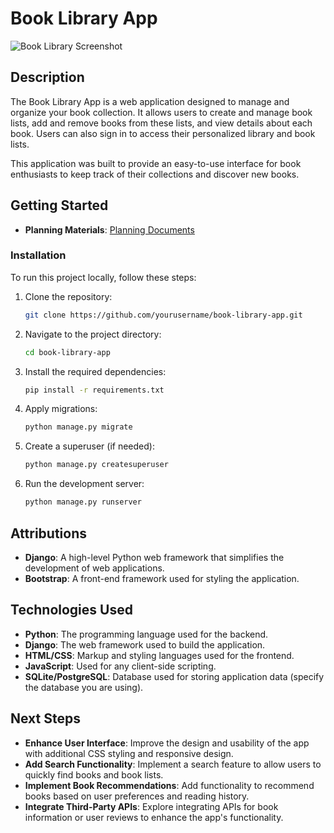 # Book Library App

![Book Library Screenshot](path/to/screenshot.png) 

## Description

The Book Library App is a web application designed to manage and organize your book collection. It allows users to create and manage book lists, add and remove books from these lists, and view details about each book. Users can also sign in to access their personalized library and book lists.

This application was built to provide an easy-to-use interface for book enthusiasts to keep track of their collections and discover new books.

## Getting Started

- **Planning Materials**: [Planning Documents](https://trello.com/b/zWmOBXSf/book-project-planning) 

### Installation

To run this project locally, follow these steps:

1. Clone the repository:
    ```bash
    git clone https://github.com/yourusername/book-library-app.git
    ```
2. Navigate to the project directory:
    ```bash
    cd book-library-app
    ```
3. Install the required dependencies:
    ```bash
    pip install -r requirements.txt
    ```
4. Apply migrations:
    ```bash
    python manage.py migrate
    ```
5. Create a superuser (if needed):
    ```bash
    python manage.py createsuperuser
    ```
6. Run the development server:
    ```bash
    python manage.py runserver
    ```

## Attributions

- **Django**: A high-level Python web framework that simplifies the development of web applications.
- **Bootstrap**: A front-end framework used for styling the application.

## Technologies Used

- **Python**: The programming language used for the backend.
- **Django**: The web framework used to build the application.
- **HTML/CSS**: Markup and styling languages used for the frontend.
- **JavaScript**: Used for any client-side scripting.
- **SQLite/PostgreSQL**: Database used for storing application data (specify the database you are using).

## Next Steps

- **Enhance User Interface**: Improve the design and usability of the app with additional CSS styling and responsive design.
- **Add Search Functionality**: Implement a search feature to allow users to quickly find books and book lists.
- **Implement Book Recommendations**: Add functionality to recommend books based on user preferences and reading history.
- **Integrate Third-Party APIs**: Explore integrating APIs for book information or user reviews to enhance the app's functionality.


